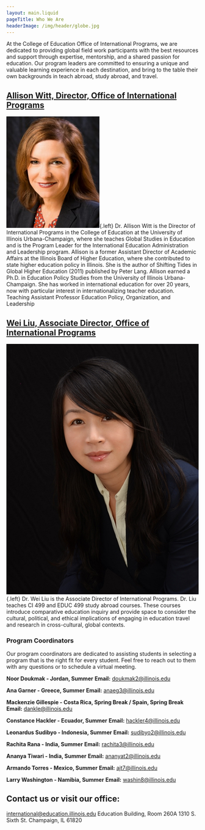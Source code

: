 ```yaml
---
layout: main.liquid
pageTitle: Who We Are
headerImage: /img/header/globe.jpg
---
```

<style> main h2 { clear: both; } main img.left { padding-top: 0; max-width: 400px; } </style>

At the College of Education Office of International Programs, we are dedicated to providing global field work participants with the best resources and support through expertise, mentorship, and a shared passion for education. Our program leaders are committed to ensuring a unique and valuable learning experience in each destination, and bring to the table their own backgrounds in teach abroad, study abroad, and travel.

## [Allison Witt, Director, Office of International Programs](https://education.illinois.edu/faculty/allison-witt)

![Allison Witt](/img/people/awitt1.jpg){.left} Dr. Allison Witt is the Director of International Programs in the College of Education at the University of Illinois Urbana-Champaign, where she teaches Global Studies in Education and is the Program Leader for the International Education Administration and Leadership program. Allison is a former Assistant Director of Academic Affairs at the Illinois Board of Higher Education, where she contributed to state higher education policy in Illinois. She is the author of Shifting Tides in Global Higher Education (2011) published by Peter Lang. Allison earned a Ph.D. in Education Policy Studies from the University of Illinois Urbana-Champaign. She has worked in international education for over 20 years, now with particular interest in internationalizing teacher education. Teaching Assistant Professor Education Policy, Organization, and Leadership


## [Wei Liu, Associate Director, Office of International Programs](https://education.illinois.edu/people/wei-liu)

![Wei Liu](/img/people/weiliu1.jpg){.left} Dr. Wei Liu is the Associate Director of International Programs. Dr. Liu teaches CI 499 and EDUC 499 study abroad courses. These courses introduce comparative education inquiry and provide space to consider the cultural, political, and ethical implications of engaging in education travel and research in cross-cultural, global contexts. 
















### Program Coordinators

Our program coordinators are dedicated to assisting students in selecting a program that is the right fit for every student. Feel free to reach out to them with any questions or to schedule a virtual meeting.

**Noor Doukmak - Jordan, Summer** 
**Email:** doukmak2@illinois.edu

**Ana Garner - Greece, Summer**
**Email:** anaeg3@illinois.edu

**Mackenzie Gillespie - Costa Rica, Spring Break / Spain, Spring Break**
**Email:** dankle@illinois.edu

**Constance Hackler - Ecuador, Summer**
**Email:** hackler4@illinois.edu

**Leonardus Sudibyo - Indonesia, Summer**
**Email:** sudibyo2@illinois.edu

**Rachita Rana - India, Summer**
**Email:** rachita3@illinois.edu

**Ananya Tiwari - India, Summer**
**Email:** ananyat2@illinois.edu

**Armando Torres - Mexico, Summer**
**Email:** ajt7@illinois.edu

**Larry Washington - Namibia, Summer**
**Email:** washin8@illinois.edu




## Contact us or visit our office:
international@education.illinois.edu
Education Building, Room 260A
1310 S. Sixth St.
Champaign, IL 61820
